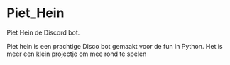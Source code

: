 # Piet_Hein
Piet Hein de Discord bot. 

Piet hein is een prachtige Disco bot gemaakt voor de fun in Python. 
Het is meer een klein projectje om mee rond te spelen 
